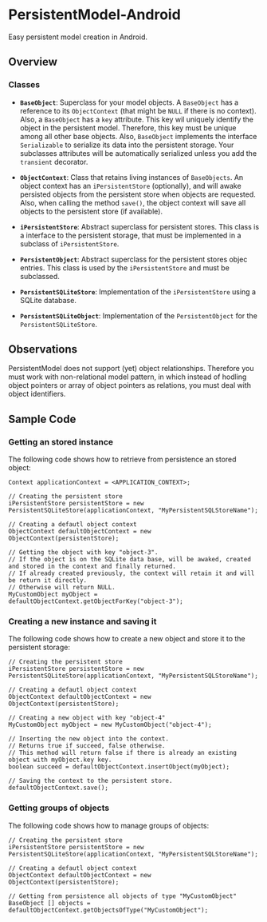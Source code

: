PersistentModel-Android
=======================

Easy persistent model creation in Android. 

## Overview

### Classes

- **`BaseObject`**: Superclass for your model objects. A `BaseObject` has a reference to its `ObjectContext` (that might be `NULL` if there is no context). Also, a `BaseObject` has a `key` attribute. This key wil uniquely identify the object in the persistent model. Therefore, this key must be unique among all other base objects. Also, `BaseObject` implements the interface `Serializable` to serialize its data into the persistent storage. Your subclasses attributes will be automatically serialized unless you add the `transient` decorator.

- **`ObjectContext`**: Class that retains living instances of `BaseObjects`. An object context has an `iPersistentStore` (optionally), and will awake persisted objects from the persistent store when objects are requested. Also, when calling the method `save()`, the object context will save all objects to the persistent store (if available).

- **`iPersistentStore`**: Abstract superclass for persistent stores. This class is a interface to the persistent storage, that must be implemented in a subclass of `iPersistentStore`.

- **`PersistentObject`**: Abstract superclass for the persistent stores objec entries. This class is used by the `iPersistentStore` and must be subclassed. 

- **`PersistentSQLiteStore`**: Implementation of the `iPersistentStore` using a SQLite database.

- **`PersistentSQLiteObject`**: Implementation of the `PersistentObject` for the `PersistentSQLiteStore`.

## Observations

PersistentModel does not support (yet) object relationships. Therefore you must work with non-relational model pattern, in which instead of hodling object pointers or array of object pointers as relations, you must deal with object identifiers.

## Sample Code

### Getting an stored instance

The following code shows how to retrieve from persistence an stored object:

    Context applicationContext = <APPLICATION_CONTEXT>;
    
    // Creating the persistent store
    iPersistentStore persistentStore = new PersistentSQLiteStore(applicationContext, "MyPersistentSQLStoreName");
    
    // Creating a defautl object context
    ObjectContext defaultObjectContext = new ObjectContext(persistentStore);
    
    // Getting the object with key "object-3". 
    // If the object is on the SQLite data base, will be awaked, created and stored in the context and finally returned.
    // If already created previously, the context will retain it and will be return it directly.
    // Otherwise will return NULL.
    MyCustomObject myObject = defaultObjectContext.getObjectForKey("object-3");
    
### Creating a new instance and saving it
    
The following code shows how to create a new object and store it to the persistent storage:

    // Creating the persistent store
    iPersistentStore persistentStore = new PersistentSQLiteStore(applicationContext, "MyPersistentSQLStoreName");
    
    // Creating a defautl object context
    ObjectContext defaultObjectContext = new ObjectContext(persistentStore);
    
    // Creating a new object with key "object-4"
    MyCustomObject myObject = new MyCustomObject("object-4"); 
    
    // Inserting the new object into the context. 
    // Returns true if succeed, false otherwise.
    // This method will return false if there is already an existing object with myObject.key key.
    boolean succeed = defaultObjectContext.insertObject(myObject);
    
    // Saving the context to the persistent store.
    defaultObjectContext.save();
    
### Getting groups of objects

The following code shows how to manage groups of objects:

    // Creating the persistent store
    iPersistentStore persistentStore = new PersistentSQLiteStore(applicationContext, "MyPersistentSQLStoreName");
    
    // Creating a defautl object context
    ObjectContext defaultObjectContext = new ObjectContext(persistentStore);
    
    // Getting from persistence all objects of type "MyCustomObject"
    BaseObject [] objects = defaultObjectContext.getObjectsOfType("MyCustomObject");
    
    
